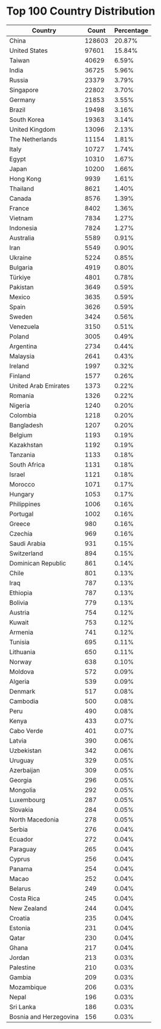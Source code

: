 # Top 100 Country Distribution
| Country | Count | Percentage |
|----|----|----|
| China | 128603 | 20.87% |
| United States | 97601 | 15.84% |
| Taiwan | 40629 | 6.59% |
| India | 36725 | 5.96% |
| Russia | 23379 | 3.79% |
| Singapore | 22802 | 3.70% |
| Germany | 21853 | 3.55% |
| Brazil | 19498 | 3.16% |
| South Korea | 19363 | 3.14% |
| United Kingdom | 13096 | 2.13% |
| The Netherlands | 11154 | 1.81% |
| Italy | 10727 | 1.74% |
| Egypt | 10310 | 1.67% |
| Japan | 10200 | 1.66% |
| Hong Kong | 9939 | 1.61% |
| Thailand | 8621 | 1.40% |
| Canada | 8576 | 1.39% |
| France | 8402 | 1.36% |
| Vietnam | 7834 | 1.27% |
| Indonesia | 7824 | 1.27% |
| Australia | 5589 | 0.91% |
| Iran | 5549 | 0.90% |
| Ukraine | 5224 | 0.85% |
| Bulgaria | 4919 | 0.80% |
| Türkiye | 4801 | 0.78% |
| Pakistan | 3649 | 0.59% |
| Mexico | 3635 | 0.59% |
| Spain | 3626 | 0.59% |
| Sweden | 3424 | 0.56% |
| Venezuela | 3150 | 0.51% |
| Poland | 3005 | 0.49% |
| Argentina | 2734 | 0.44% |
| Malaysia | 2641 | 0.43% |
| Ireland | 1997 | 0.32% |
| Finland | 1577 | 0.26% |
| United Arab Emirates | 1373 | 0.22% |
| Romania | 1326 | 0.22% |
| Nigeria | 1240 | 0.20% |
| Colombia | 1218 | 0.20% |
| Bangladesh | 1207 | 0.20% |
| Belgium | 1193 | 0.19% |
| Kazakhstan | 1192 | 0.19% |
| Tanzania | 1133 | 0.18% |
| South Africa | 1131 | 0.18% |
| Israel | 1121 | 0.18% |
| Morocco | 1071 | 0.17% |
| Hungary | 1053 | 0.17% |
| Philippines | 1006 | 0.16% |
| Portugal | 1002 | 0.16% |
| Greece | 980 | 0.16% |
| Czechia | 969 | 0.16% |
| Saudi Arabia | 931 | 0.15% |
| Switzerland | 894 | 0.15% |
| Dominican Republic | 861 | 0.14% |
| Chile | 801 | 0.13% |
| Iraq | 787 | 0.13% |
| Ethiopia | 787 | 0.13% |
| Bolivia | 779 | 0.13% |
| Austria | 754 | 0.12% |
| Kuwait | 753 | 0.12% |
| Armenia | 741 | 0.12% |
| Tunisia | 695 | 0.11% |
| Lithuania | 650 | 0.11% |
| Norway | 638 | 0.10% |
| Moldova | 572 | 0.09% |
| Algeria | 539 | 0.09% |
| Denmark | 517 | 0.08% |
| Cambodia | 500 | 0.08% |
| Peru | 490 | 0.08% |
| Kenya | 433 | 0.07% |
| Cabo Verde | 401 | 0.07% |
| Latvia | 390 | 0.06% |
| Uzbekistan | 342 | 0.06% |
| Uruguay | 329 | 0.05% |
| Azerbaijan | 309 | 0.05% |
| Georgia | 296 | 0.05% |
| Mongolia | 292 | 0.05% |
| Luxembourg | 287 | 0.05% |
| Slovakia | 284 | 0.05% |
| North Macedonia | 278 | 0.05% |
| Serbia | 276 | 0.04% |
| Ecuador | 272 | 0.04% |
| Paraguay | 265 | 0.04% |
| Cyprus | 256 | 0.04% |
| Panama | 254 | 0.04% |
| Macao | 252 | 0.04% |
| Belarus | 249 | 0.04% |
| Costa Rica | 245 | 0.04% |
| New Zealand | 244 | 0.04% |
| Croatia | 235 | 0.04% |
| Estonia | 231 | 0.04% |
| Qatar | 230 | 0.04% |
| Ghana | 217 | 0.04% |
| Jordan | 213 | 0.03% |
| Palestine | 210 | 0.03% |
| Gambia | 209 | 0.03% |
| Mozambique | 206 | 0.03% |
| Nepal | 196 | 0.03% |
| Sri Lanka | 186 | 0.03% |
| Bosnia and Herzegovina | 156 | 0.03% |
